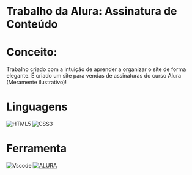 # Trabalho da Alura: Assinatura de Conteúdo

# Conceito:
Trabalho criado com a intuição de aprender a organizar o site de forma elegante. É criado um site para vendas de assinaturas do curso Alura (Meramente ilustrativo)!

 
# Linguagens
![HTML5](https://img.shields.io/badge/HTML5-E34F26?style=for-the-badge&logo=html5&logoColor=white)
![CSS3](https://img.shields.io/badge/CSS3-1572B6?style=for-the-badge&logo=css3&logoColor=white)

# Ferramenta
![Vscode](https://img.shields.io/badge/Vscode-007ACC?style=for-the-badge&logo=visual-studio-code&logoColor=white)
[![ALURA](https://img.shields.io/badge/Alura-000000?style=for-the-badge&logo=alura&logoColor=blue)](https://www.alura.com.br/?utm_term=alura&utm_campaign=%5BSearch%5D+%5BPerformance%5D+-+Institucional&utm_source=adwords&utm_medium=ppc&hsa_acc=7964138385&hsa_cam=386166608&hsa_grp=21666755648&hsa_ad=696280649243&hsa_src=g&hsa_tgt=kwd-300088401&hsa_kw=alura&hsa_mt=e&hsa_net=adwords&hsa_ver=3&gad_source=1&gclid=CjwKCAjwnqK1BhBvEiwAi7o0X0neIayX01fa2srIsraHRKS0WXaNmb0R7nrf6308PuNoxkNrPvnurxoCnQQQAvD_BwE)
